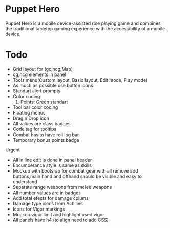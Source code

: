 Puppet Hero
===============
Puppet Hero is a mobile device-assisted role playing game and combines the traditional tabletop gaming experience with the accessibility of a mobile device.


Todo
===============

*   Grid layout for (gc,ncg,Map)
*   cg,ncg elements in panel
*   Tools menu(Custom layout, Basic layout, Edit mode, Play mode)
*   As much as possible use button icons
*   Standart alert prompts 
*   Color coding
	1. Points: Green standart
*   Tool bar color coding
*   Floating menus
*   Drag'n'Drop icon
*   All values are class badges
*   Code tag for tooltips
*   Combat has to have roll log bar
*   Temporary bonus points badge

Urgent
*   All in line edit is done in panel header
*   Encumberance style is same as skills
*   Mockup with bootsrap for combat gear with all remove add buttons,main hand and offhand should be visible and easy to understand
*   Separate range weapons from melee weapons
*   All number values are in badges
*   Add total efects for damage colums
*   Damage type icons from Achilies
*   Icons for Vigor markings
*   Mockup vigor limit and highlight used vigor
*   All panels have h4 (to align need to add CSS)
